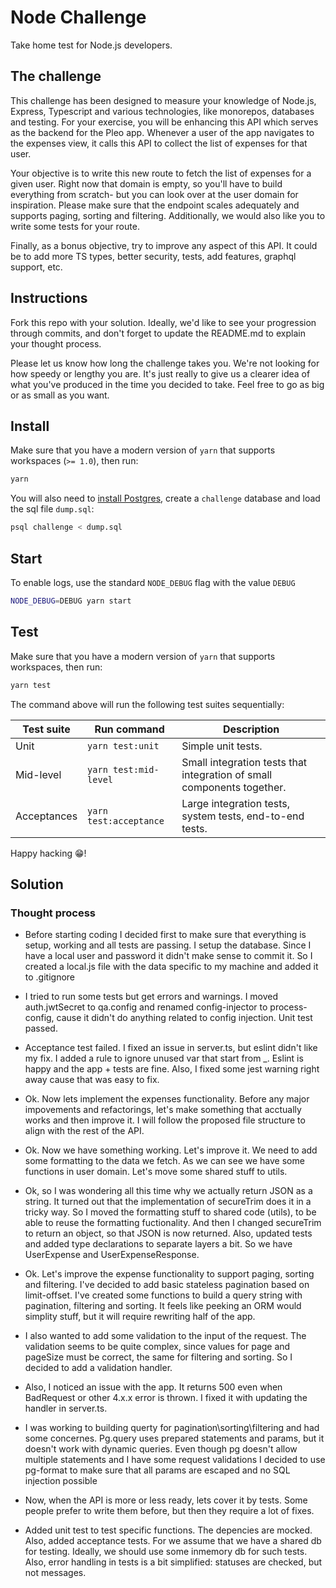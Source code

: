 # Node Challenge

Take home test for Node.js developers.

## The challenge

This challenge has been designed to measure your knowledge of Node.js, Express, Typescript and various technologies, like monorepos, databases and testing. For your exercise, you will be enhancing this API which serves as the backend for the Pleo app. Whenever a user of the app navigates to the expenses view, it calls this API to collect the list of expenses for that user.

Your objective is to write this new route to fetch the list of expenses for a given user. Right now that domain is empty, so you'll have to build everything from scratch- but you can look over at the user domain for inspiration. Please make sure that the endpoint scales adequately and supports paging, sorting and filtering. Additionally, we would also like you to write some tests for your route.

Finally, as a bonus objective, try to improve any aspect of this API. It could be to add more TS types, better security, tests, add features, graphql support, etc. 

## Instructions

Fork this repo with your solution. Ideally, we'd like to see your progression through commits, and don't forget to update the README.md to explain your thought process.

Please let us know how long the challenge takes you. We're not looking for how speedy or lengthy you are. It's just really to give us a clearer idea of what you've produced in the time you decided to take. Feel free to go as big or as small as you want.

## Install

Make sure that you have a modern version of `yarn` that supports workspaces (`>= 1.0`), then run:

```bash
yarn
```

You will also need to [install Postgres](https://www.postgresqltutorial.com/install-postgresql-macos/), create a `challenge` database and load the sql file `dump.sql`:

```bash
psql challenge < dump.sql
```

## Start

To enable logs, use the standard `NODE_DEBUG` flag with the value `DEBUG`

```bash
NODE_DEBUG=DEBUG yarn start
```

## Test

Make sure that you have a modern version of `yarn` that supports workspaces, then run:

```bash
yarn test
```

The command above will run the following test suites sequentially:

| Test suite | Run command | Description |
-------------|-------------|-------------|
| Unit | `yarn test:unit` | Simple unit tests. |
| Mid-level | `yarn test:mid-level` | Small integration tests that integration of small components together.  |
| Acceptances | `yarn test:acceptance` | Large integration tests, system tests, end-to-end tests. |


Happy hacking 😁!

## Solution
### Thought process
- Before starting coding I decided first to make sure that everything is setup, working and all tests are passing.
I setup the database. Since I have a local user and password it didn't make sense to commit it. So I created a local.js 
file with the data specific to my machine and added it to .gitignore
- I tried to run some tests but get errors and warnings. I moved auth.jwtSecret to qa.config and renamed config-injector to process-config, cause it didn't do anything related to config injection. Unit test passed.
- Acceptance test failed. I fixed an issue in server.ts, but eslint didn't like my fix. I added a rule to ignore unused var that start from _. Eslint is happy and the app + tests are fine. Also, I fixed some jest warning right away cause that was easy to fix.

- Ok. Now lets implement the expenses functionality. Before any major impovements and refactorings, let's make something that acctually works and then improve it. I will follow the proposed file structure to align with the rest of the API.

- Ok. Now we have something working. Let's improve it. We need to add some formatting to the data we fetch. As we can see we have 
some functions in user domain. Let's move some shared stuff to utils.
- Ok, so I was wondering all this time why we actually return JSON as a string. It turned out that the implementation of secureTrim does it in a tricky way. So I moved the formatting stuff to shared code (utils), to be able to reuse the formatting fuctionality. And then I changed secureTrim to return an object, so that JSON is now returned. Also, updated tests and added type declarations to separate layers a bit. So we have UserExpense and UserExpenseResponse.

- Ok. Let's improve the expense functionality to support paging, sorting and filtering. I've decided to add basic stateless pagination based on limit-offset. I've created some functions to build a query string with pagination, filtering and sorting. It feels like peeking an ORM would simplity stuff, but it will require rewriting half of the app. 

- I also wanted to add some validation to the input of the request. The validation seems to be quite complex, since values for page and pageSize must be correct, the same for filtering and sorting. So I decided to add a validation handler. 

- Also, I noticed an issue with the app. It returns 500 even when BadRequest or other 4.x.x error is thrown. I fixed it 
with updating the handler in server.ts.

- I was working to building querty for pagination\sorting\filtering and had some concernes. Pg.query uses prepared statements and params, but it doesn't work with dynamic queries. Even though pg doesn't allow multiple statements and I have some request validations I decided to use pg-format to make sure that all params are escaped and no SQL injection possible

- Now, when the API is more or less ready, lets cover it by tests. Some people prefer to write them before, but then they require a lot of fixes.
- Added unit test to test specific functions. The depencies are mocked. Also, added acceptance tests. For we assume that we have a shared db for testing. Ideally, we should use some inmemory db for such tests. Also, error handling in tests is a bit simplified: statuses are checked, but not messages.